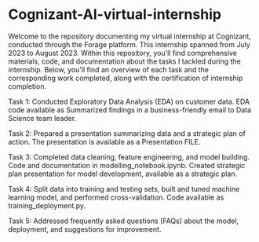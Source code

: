 # Cognizant-AI-virtual-internship
Welcome to the repository documenting my virtual internship at Cognizant, conducted through the Forage platform. This internship spanned from July 2023 to August 2023. Within this repository, you'll find comprehensive materials, code, and documentation about the tasks I tackled during the internship. Below, you'll find an overview of each task and the corresponding work completed, along with the certification of internship completion.

Task 1: Conducted Exploratory Data Analysis (EDA) on customer data. EDA code available as Summarized findings in a business-friendly email to Data Science team leader.

Task 2: Prepared a presentation summarizing data and a strategic plan of action. The presentation is available as a Presentation FILE.

Task 3: Completed data cleaning, feature engineering, and model building. Code and documentation in modelling_notebook.ipynb. Created strategic plan presentation for model development, available as a strategic plan.

Task 4: Split data into training and testing sets, built and tuned machine learning model, and performed cross-validation. Code available as training_deployment.py.

Task 5: Addressed frequently asked questions (FAQs) about the model, deployment, and suggestions for improvement.

